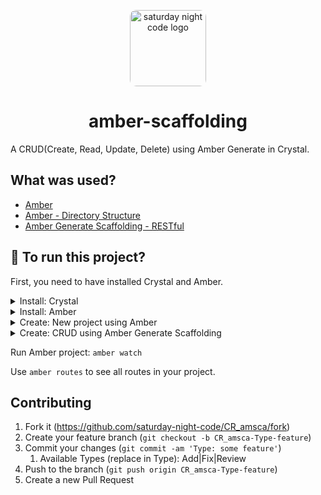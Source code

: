 <p align="center"><img src="https://avatars.githubusercontent.com/u/87999310" alt="saturday night code logo" width="122px" style="border-radius: 10px"/></p>

<h1 align="center">amber-scaffolding</h1>

A CRUD(Create, Read, Update, Delete) using Amber Generate in Crystal.

## What was used?

- [Amber](https://amberframework.org/)
- [Amber - Directory Structure](https://docs.amberframework.org/amber/guides/directory-structure)
- [Amber Generate Scaffolding - RESTful](https://docs.amberframework.org/amber/cli/generate#scaffolding)

## :runner: To run this project?

First, you need to have installed Crystal and Amber.

<details>
  <summary>Install: Crystal</summary>

  For Debian/Ubuntu based system:

  1. `sudo apt-get update`
  2. Install Crystal: `curl https://dist.crystal-lang.org/apt/setup.sh | sudo bash` and `sudo apt-get install build-essential crystal`

  After installation, run: `crystal --version` to verify that it was correctly installed.
  
  For Windows 10:
  1. The Crystal compiler doesn’t run on Windows yet, but it can be used with WSL (use linux installation guide in this case).
</details>

<details>
  <summary>Install: Amber</summary>

  For Debian/Ubuntu based system:

  3. Install Amber: 
     1. `sudo apt-get install libreadline-dev libsqlite3-dev libpq-dev libmysqlclient-dev libssl-dev libyaml-dev libpcre3-dev libevent-dev`
     2. `curl -L https://github.com/amberframework/amber/archive/stable.tar.gz | tar xz`
     3. `cd amber-stable/` and `shards install`, finally: `make install`
  
  About Amber installation on other Linux Distributions: [Amber - Installation](https://docs.amberframework.org/amber/guides/installation)
  
  For Windows 10:
  1. As the Crystal compiler doesn't run on Windows yet, Amber doesn't either.
</details>

<details>
  <summary>Create: New project using Amber</summary>

  1. Create new Amber project: `amber new projectName` and `cd projectName`
  2. Install dependencies: `shards install`
  3. Install Node dependencies: `npm install`
</details>

<details>
  <summary>Create: CRUD using Amber Generate Scaffolding</summary>

  1. First, you need to have installed  [Docker Compose](https://docs.docker.com/compose/install/) and readed the [Amber - Docker Usage Guide](https://docs.amberframework.org/amber/guides/docker#usage).
  2. If you have an [error using Docker Compose Up on Amber](https://github.com/amberframework/amber/issues/1160), use: `sudo docker-compose up -d db`
  3. In project root folder, run: `amber g scaffold ClassName attr_name:attr_type attr2_name:attr_type attr3_name:attr_type`
     1. Verify [available Data Types](https://docs.amberframework.org/amber/guides/models/jennifer/migrations#data-types-and-mappings).
  4. Run the migration: 
     1. Only migration: `amber db migrate`
     2. Migration and Create DB: `amber db create migrate`
</details>

Run Amber project: `amber watch`

Use `amber routes` to see all routes in your project.

## Contributing

1. Fork it (<https://github.com/saturday-night-code/CR_amsca/fork>)
2. Create your feature branch (`git checkout -b CR_amsca-Type-feature`)
3. Commit your changes (`git commit -am 'Type: some feature'`)
   1. Available Types (replace in Type): Add|Fix|Review
4. Push to the branch (`git push origin CR_amsca-Type-feature`)
5. Create a new Pull Request
